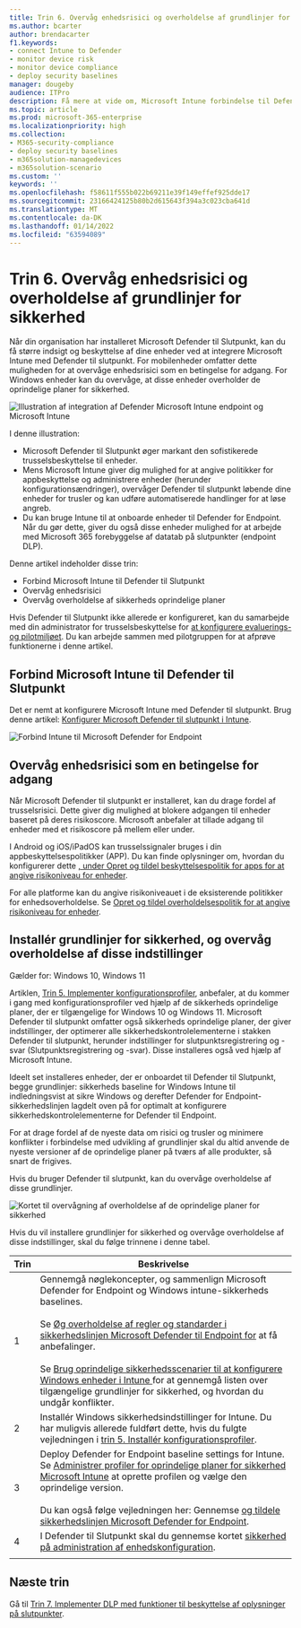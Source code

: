```yaml
---
title: Trin 6. Overvåg enhedsrisici og overholdelse af grundlinjer for sikkerhed
ms.author: bcarter
author: brendacarter
f1.keywords:
- connect Intune to Defender
- monitor device risk
- monitor device compliance
- deploy security baselines
manager: dougeby
audience: ITPro
description: Få mere at vide om, Microsoft Intune forbindelse til Defender til Slutpunkt, og overvåg risikoen på enheden som en betingelse for adgang.
ms.topic: article
ms.prod: microsoft-365-enterprise
ms.localizationpriority: high
ms.collection:
- M365-security-compliance
- deploy security baselines
- m365solution-managedevices
- m365solution-scenario
ms.custom: ''
keywords: ''
ms.openlocfilehash: f58611f555b022b69211e39f149effef925dde17
ms.sourcegitcommit: 23166424125b80b2d615643f394a3c023cba641d
ms.translationtype: MT
ms.contentlocale: da-DK
ms.lasthandoff: 01/14/2022
ms.locfileid: "63594089"
---
```

# <a name="step-6-monitor-device-risk-and-compliance-to-security-baselines"></a>Trin 6. Overvåg enhedsrisici og overholdelse af grundlinjer for sikkerhed

Når din organisation har installeret Microsoft Defender til Slutpunkt, kan du få større indsigt og beskyttelse af dine enheder ved at integrere Microsoft Intune med Defender til slutpunkt. For mobilenheder omfatter dette muligheden for at overvåge enhedsrisici som en betingelse for adgang. For Windows enheder kan du overvåge, at disse enheder overholder de oprindelige planer for sikkerhed. 

![Illustration af integration af Defender Microsoft Intune endpoint og Microsoft Intune](../media/devices/devices-defender-for-endpoint-steps.png#lightbox)

I denne illustration:
- Microsoft Defender til Slutpunkt øger markant den sofistikerede trusselsbeskyttelse til enheder. 
- Mens Microsoft Intune giver dig mulighed for at angive politikker for appbeskyttelse og administrere enheder (herunder konfigurationsændringer), overvåger Defender til slutpunkt løbende dine enheder for trusler og kan udføre automatiserede handlinger for at løse angreb. 
- Du kan bruge Intune til at onboarde enheder til Defender for Endpoint. Når du gør dette, giver du også disse enheder mulighed for at arbejde med Microsoft 365 forebyggelse af datatab på slutpunkter (endpoint DLP).

Denne artikel indeholder disse trin:
- Forbind Microsoft Intune til Defender til Slutpunkt
- Overvåg enhedsrisici
- Overvåg overholdelse af sikkerheds oprindelige planer

Hvis Defender til Slutpunkt ikke allerede er konfigureret, kan du samarbejde med din administrator for trusselsbeskyttelse for [at konfigurere evaluerings- og pilotmiljøet](../security/defender/eval-defender-endpoint-overview.md). Du kan arbejde sammen med pilotgruppen for at afprøve funktionerne i denne artikel.

## <a name="connect-microsoft-intune-to-defender-for-endpoint"></a>Forbind Microsoft Intune til Defender til Slutpunkt

Det er nemt at konfigurere Microsoft Intune med Defender til slutpunkt. Brug denne artikel: [Konfigurer Microsoft Defender til slutpunkt i Intune](/mem/intune/protect/advanced-threat-protection-configure). 

![Forbind Intune til Microsoft Defender for Endpoint](../media/devices/connect-intune-to-microsoft-defender.png#lightbox)

## <a name="monitor-device-risk-as-a-condition-for-access"></a>Overvåg enhedsrisici som en betingelse for adgang

Når Microsoft Defender til slutpunkt er installeret, kan du drage fordel af trusselsrisici. Dette giver dig mulighed at blokere adgangen til enheder baseret på deres risikoscore. Microsoft anbefaler at tillade adgang til enheder med et risikoscore på mellem eller under.

I Android og iOS/iPadOS kan trusselssignaler bruges i din appbeskyttelsespolitikker (APP). Du kan finde oplysninger om, hvordan du konfigurerer dette [, under Opret og tildel beskyttelsespolitik for apps for at angive risikoniveau for enheder](/mem/intune/protect/advanced-threat-protection-configure).

For alle platforme kan du angive risikoniveauet i de eksisterende politikker for enhedsoverholdelse. Se [Opret og tildel overholdelsespolitik for at angive risikoniveau for enheder](/mem/intune/protect/advanced-threat-protection-configure).

## <a name="deploy-security-baselines-and-monitor-compliance-to-these-settings"></a>Installér grundlinjer for sikkerhed, og overvåg overholdelse af disse indstillinger

Gælder for: Windows 10, Windows 11

Artiklen, [Trin 5. Implementer konfigurationsprofiler](manage-devices-with-intune-configuration-profiles.md), anbefaler, at du kommer i gang med konfigurationsprofiler ved hjælp af de sikkerheds oprindelige planer, der er tilgængelige for Windows 10 og Windows 11. Microsoft Defender til slutpunkt omfatter også sikkerheds oprindelige planer, der giver indstillinger, der optimerer alle sikkerhedskontrolelementerne i stakken Defender til slutpunkt, herunder indstillinger for slutpunktsregistrering og -svar (Slutpunktsregistrering og -svar). Disse installeres også ved hjælp af Microsoft Intune.

Ideelt set installeres enheder, der er onboardet til Defender til Slutpunkt, begge grundlinjer: sikkerheds baseline for Windows Intune til indledningsvist at sikre Windows og derefter Defender for Endpoint-sikkerhedslinjen lagdelt oven på for optimalt at konfigurere sikkerhedskontrolelementerne for Defender til Endpoint.

For at drage fordel af de nyeste data om risici og trusler og minimere konflikter i forbindelse med udvikling af grundlinjer skal du altid anvende de nyeste versioner af de oprindelige planer på tværs af alle produkter, så snart de frigives. 

Hvis du bruger Defender til slutpunkt, kan du overvåge overholdelse af disse grundlinjer. 

![Kortet til overvågning af overholdelse af de oprindelige planer for sikkerhed](../media/devices/secconmgmt-baseline-card.png#lightbox)

Hvis du vil installere grundlinjer for sikkerhed og overvåge overholdelse af disse indstillinger, skal du følge trinnene i denne tabel.


|Trin  |Beskrivelse  |
|---------|---------|
|1     |Gennemgå nøglekoncepter, og sammenlign Microsoft Defender for Endpoint og Windows intune-sikkerheds baselines. <br><br>Se [Øg overholdelse af regler og standarder i sikkerhedslinjen Microsoft Defender til Endpoint for](../security/defender-endpoint/configure-machines-security-baseline.md) at få anbefalinger.<br><br>Se [Brug oprindelige sikkerhedsscenarier til at konfigurere Windows enheder i Intune ](/mem/intune/protect/security-baselines) for at gennemgå listen over tilgængelige grundlinjer for sikkerhed, og hvordan du undgår konflikter.         |
|2     |  Installér Windows sikkerhedsindstillinger for Intune. Du har muligvis allerede fuldført dette, hvis du fulgte vejledningen i [trin 5. Installér konfigurationsprofiler](manage-devices-with-intune-configuration-profiles.md).        |
|3    |  Deploy Defender for Endpoint baseline settings for Intune. Se [Administrer profiler for oprindelige planer for sikkerhed Microsoft Intune](/mem/intune/protect/security-baselines-configure) at oprette profilen og vælge den oprindelige version.<br><br>Du kan også følge vejledningen her: Gennemse [og tildele sikkerhedslinjen Microsoft Defender for Endpoint](../security/defender-endpoint/configure-machines-security-baseline.md#review-and-assign-the-microsoft-defender-for-endpoint-security-baseline).     |
|4     | I Defender til Slutpunkt skal du gennemse kortet [sikkerhed på administration af enhedskonfiguration](../security/defender-endpoint/configure-machines.md).          |
| | |

## <a name="next-steps"></a>Næste trin
Gå til [Trin 7. Implementer DLP med funktioner til beskyttelse af oplysninger på slutpunkter](manage-devices-with-intune-dlp-mip.md).
